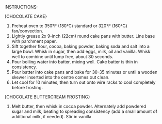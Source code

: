 INSTRUCTIONS:

{CHOCOLATE CAKE}

1. Preheat oven to 350°F (180°C) standard or 320°F (160°C) fan/convection.
2. Lightly grease 2x 9-inch (22cm) round cake pans with butter. Line base with parchment paper.
3. Sift together flour, cocoa, baking powder, baking soda and salt into a large bowl. Whisk in sugar, then add 
   eggs, milk, oil and vanilla. Whisk well to combine until lump free, about 30 seconds.
4. Pour boiling water into batter, mixing well. Cake batter is thin in consistency.
5. Pour batter into cake pans and bake for 30-35 minutes or until a wooden skewer inserted into the centre 
   comes out clean.
6. Let cool for 10 minutes, then turn out onto wire racks to cool completely before frosting.

{CHOCOLATE BUTTERCREAM FROSTING}

1. Melt butter, then whisk in cocoa powder. Alternately add powdered sugar and milk, beating to spreading 
consistency (add a small amount of additional milk, if needed). Stir in vanilla.
